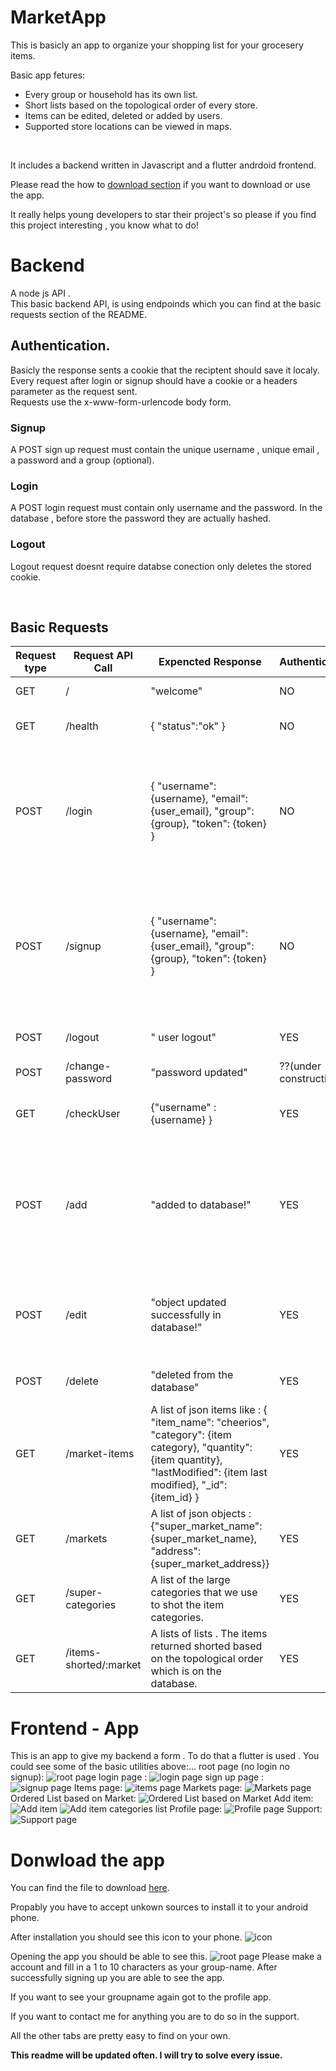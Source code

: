 # MarketApp
This is basicly an app to organize your shopping list for your grocesery items. <br/>

Basic app fetures:
- Every group or household has its own list. 
- Short lists based on the topological order of every store.
- Items can be edited, deleted or added by users.
- Supported store locations can be viewed in maps.
<br/>

It includes a backend written in Javascript and a flutter andrdoid frontend.

Please read the how to [download section](#donwload-the-app) if you want to download or use the app.

It really helps young developers to star their project's so please if you find this project interesting , you know what to do!
# Backend
A node js API . 
<br/> 
This basic backend API, is using endpoinds which you can find at the basic requests section of the README. 
<br/>


## Authentication.
Basicly the response sents a cookie that the reciptent should save it localy. Every request after login or signup should have a cookie or a headers parameter as the request sent. 
<br/>
Requests use the x-www-form-urlencode body form.


### Signup 
A POST sign up request must contain the unique username , unique email , a password and a group (optional).

### Login
A POST login request must contain only username and the password.
In the database , before store the password they are actually hashed.

### Logout
Logout request doesnt require databse conection only deletes the stored cookie.

<br/>

## Basic Requests

| Request type | Request API Call | Expencted Response |Authentication| Commends |
| --- | --- | --- | --- | ---| 
| GET | / |"welcome"  | NO| see if docker is working |
| GET | /health |{ "status":"ok" } |NO | check the health of the API 
| POST | /login | { "username": {username}, "email": {user_email}, "group":{group}, "token": {token}  } | NO | if login was succesful the system return this json object also sets up a token given from backend in the cookies senction|
| POST | /signup | { "username": {username}, "email": {user_email}, "group":{group}, "token": {token}  } |NO | if signup is successful return this json object also sets up a token given from backend in the cookies senction (automatic login)
| POST | /logout | " user logout" | YES | succedes only if user is loged out
| POST | /change-password | "password updated" | ??(under construction) | ?? (under construction) |
| GET | /checkUser |{"username" : {username} } | YES | returns the usernmae if user is logged in
| POST | /add | "added to database!" | YES | Items are inserted based on the item id , currently items may have duplicate names (not suggested).
| POST | /edit | "object updated successfully in database!" | YES | Items are also updated based their id . Item name , category and quantity can be changed.
| POST | /delete | "deleted from the database" | YES | items are deleted based on the their id
| GET | /market-items |  A list of json items like : { "item_name": "cheerios", "category": {item category}, "quantity": {item quantity}, "lastModified": {item last modified}, "_id": {item_id} }| YES | Authentication here is a must since the authentication is used to get the group of the user.
| GET | /markets | A list of json objects : {"super_market_name": {super_market_name}, "address": {super_market_address}} | YES | Get the markets address and name |
| GET | /super-categories | A list of the large categories that we use to  shot the item categories. | YES | |
| GET | /items-shorted/:market | A lists of lists . The items returned shorted based on the topological order which is on the database. | YES | This is basicly  the heart of my API. 




# Frontend - App
This is an app to give my backend a form . 
To do that a flutter is used . You could see some of the basic utilities above:...
root page (no login no signup):
![root page](./frontend_apk/photos/root.jpg)
login page :
![login page](./frontend_apk/photos/login.jpg)
sign up page :
![signup page](./frontend_apk/photos/signup.jpg)
Items page:
![items page](./frontend_apk/photos/items.jpg)
Markets page:
![Markets page](./frontend_apk/photos/markets.jpg)
Ordered List based on Market:
![Ordered List based on Market](./frontend_apk/photos/ordered_list_market_list.jpg)
Add item:
![Add item](./frontend_apk/photos/add_item.jpg)
![Add item categories list](./frontend_apk/photos/add_item_list_categories.jpg)
Profile page:
![Profile page](./frontend_apk/photos/profile.jpg)
Support:
![Support page](./frontend_apk/photos/support.jpg)
# Donwload the app

You can find the  file to download [here](./apk/).

Propably you have to accept unkown sources to install it to your android phone.

After installation you should see this icon to your phone.
![icon](./frontend_apk/photos/icon.jpg)

Opening the app you should be able to see this.
![root page](./frontend_apk/photos/root.jpg)
Please make a account and fill in a 1 to 10 characters as your group-name.
After successfully signing up you are able to see the app.

If you want to see your groupname again got to the profile app.

If you want to contact me for anything you are to do so in the support.

All the other tabs are pretty easy to find on your own.


<p><Strong><bold> This readme will be updated often. I will try to solve every issue.  <bold/><Strong/> <p/>